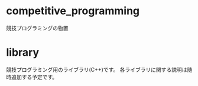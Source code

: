 # competitive_programming
競技プログラミングの物置

# library
競技プログラミング用のライブラリ(C++)です。
各ライブラリに関する説明は随時追加する予定です。
